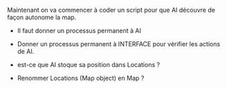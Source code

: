 Maintenant on va commencer à coder un script pour que AI découvre de façon autonome la map.
- Il faut donner un processus permanent à AI
- Donner un processus permanent à INTERFACE pour vérifier les actions de AI.

- est-ce que AI stoque sa position dans Locations ?
- Renommer Locations (Map object) en Map ?